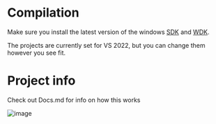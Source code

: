 # Compilation
Make sure you install the latest version of the windows [SDK](https://developer.microsoft.com/en-us/windows/downloads/windows-sdk/) and [WDK](https://learn.microsoft.com/en-us/windows-hardware/drivers/download-the-wdk).

The projects are currently set for VS 2022, but you can change them however you see fit.

# Project info
Check out Docs.md for info on how this works

![image](https://github.com/cutecatsandvirtualmachines/cutecatsandvirtualmachines.github.io/assets/145232977/c049a2ac-cd78-4f68-87a4-38e48eb13e28)
